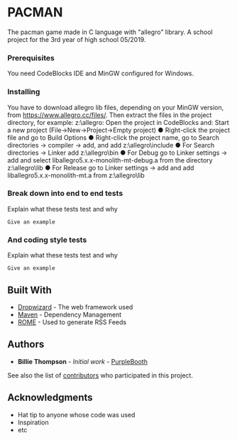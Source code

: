 # PACMAN

The pacman game made in C language with "allegro" library.
A school project for the 3rd year of high school 05/2019.

### Prerequisites

You need CodeBlocks IDE and MinGW configured for Windows.

### Installing

You have to download allegro lib files, depending on your MinGW version, from https://www.allegro.cc/files/.
Then extract the files in the project directory, for example: z:\allegro\:
Open the project in CodeBlocks and:
Start a new project (File→New→Project→Empty project)
● Right-click the project file and go to Build Options
● Right-click the project name, go to Search directories → compiler → add, and add z:\allegro\include
● For Search directories → Linker add z:\allegro\bin
● For Debug go to Linker settings → add and select liballegro5.x.x-monolith-mt-debug.a from the directory z:\allegro\lib
● For Release go to Linker settings → add and add liballegro5.x.x-monolith-mt.a from z:\allegro\lib

### Break down into end to end tests

Explain what these tests test and why

```
Give an example
```

### And coding style tests

Explain what these tests test and why

```
Give an example
```

## Built With

* [Dropwizard](http://www.dropwizard.io/1.0.2/docs/) - The web framework used
* [Maven](https://maven.apache.org/) - Dependency Management
* [ROME](https://rometools.github.io/rome/) - Used to generate RSS Feeds

## Authors

* **Billie Thompson** - *Initial work* - [PurpleBooth](https://github.com/PurpleBooth)

See also the list of [contributors](https://github.com/your/project/contributors) who participated in this project.

## Acknowledgments

* Hat tip to anyone whose code was used
* Inspiration
* etc
